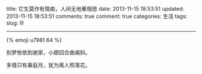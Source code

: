 title: 它生莫作有情痴，人间无地著相思
date: 2013-11-15 18:53:51
updated: 2013-11-15 18:53:51
comments: true
comment: true
categories: 生活
tags: 
slug: lll

---

{% emoji u7981 64 %}

别梦依依到谢家，小廊回合曲阑斜。

多情只有春庭月，犹为离人照落花。


